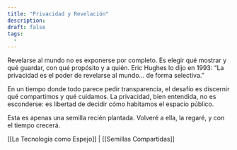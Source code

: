 ```yaml
---
title: "Privacidad y Revelación"
description:
draft: false
tags:
  -
---
```

Revelarse al mundo no es exponerse por completo.
Es elegir qué mostrar y qué guardar, con qué propósito y a quién. Eric Hughes lo dijo en 1993: “La privacidad es el poder de revelarse al mundo… de forma selectiva.”

En un tiempo donde todo parece pedir transparencia, el desafío es discernir qué compartimos y qué cuidamos. La privacidad, bien entendida, no es esconderse: es libertad de decidir cómo habitamos el espacio público.

Esta es apenas una semilla recién plantada. Volveré a ella, la regaré, y con el tiempo crecerá.

[[La Tecnología como Espejo]] | [[Semillas Compartidas]]
